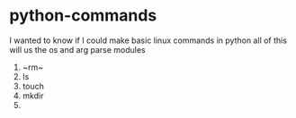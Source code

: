 # python-commands
I wanted to know if I could make basic linux commands in python
all of this will us the os and arg parse modules
1. ~rm~
2. ls 
3. touch
4. mkdir
5. 
